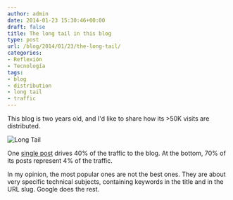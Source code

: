 ```yaml
---
author: admin
date: 2014-01-23 15:30:46+00:00
draft: false
title: The long tail in this blog
type: post
url: /blog/2014/01/23/the-long-tail/
categories:
- Reflexión
- Tecnología
tags:
- blog
- distribution
- long tail
- traffic
---
```


This blog is two years old, and I'd like to share how its >50K visits are distributed.

![Long Tail](/images/blog-longtail.png)

One [single post](http://guidogarcia.net/blog/2012/03/02/how-to-develop-java-rest-client/) drives 40% of the traffic to the blog. At the bottom, 70% of its posts represent 4% of the traffic.

In my opinion, the most popular ones are not the best ones. They are about very specific technical subjects, containing keywords in the title and in the URL slug. Google does the rest.
